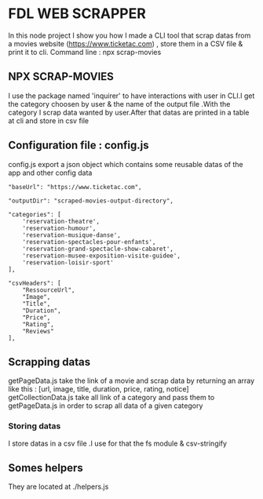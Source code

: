 # FDL WEB SCRAPPER
In this node project I show you how I made a CLI tool that scrap datas from a movies website (https://www.ticketac.com) , store them in a CSV file & print it to cli.
Command line : npx scrap-movies

## NPX SCRAP-MOVIES
I use the package named 'inquirer' to have interactions with user in CLI.I get the category choosen by user & the name of the output file .With the category I scrap data wanted by user.After that datas are printed in a table at cli and store in csv file

## Configuration file : config.js

config.js export a json object which contains some reusable datas of the app and other config data


    "baseUrl": "https://www.ticketac.com",

    "outputDir": "scraped-movies-output-directory",

    "categories": [
        'reservation-theatre',
        'reservation-humour',
        'reservation-musique-danse',
        'reservation-spectacles-pour-enfants',
        'reservation-grand-spectacle-show-cabaret',
        'reservation-musee-exposition-visite-guidee',
        'reservation-loisir-sport'
    ],

    "csvHeaders": [
        "RessourceUrl",
        "Image",
        "Title",
        "Duration",
        "Price",
        "Rating",
        "Reviews"
    ],

## Scrapping datas
getPageData.js take the link of a movie and scrap data by returning an array like this : [url, image, title, duration, price, rating, notice]
getCollectionData.js take all link of a category and pass them to getPageData.js in order to scrap all data of a given category


### Storing datas 
I store datas in a csv file .I use for that the fs module & csv-stringify

## Somes helpers
They are located at ./helpers.js






